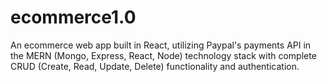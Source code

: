 # ecommerce1.0

An ecommerce web app built in React, utilizing Paypal's payments API in the MERN (Mongo, Express, React, Node) technology stack with complete CRUD (Create, Read, Update, Delete) functionality and authentication.
